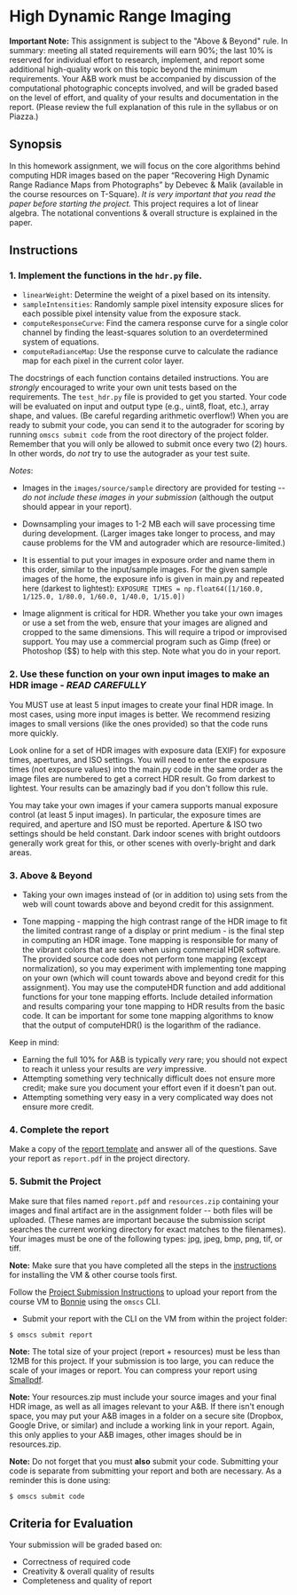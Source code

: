 # High Dynamic Range Imaging

**Important Note:** This assignment is subject to the "Above & Beyond" rule. In summary: meeting all stated requirements will earn 90%; the last 10% is reserved for individual effort to research, implement, and report some additional high-quality work on this topic beyond the minimum requirements. Your A&B work must be accompanied by discussion of the computational photographic concepts involved, and will be graded based on the level of effort, and quality of your results and documentation in the report. (Please review the full explanation of this rule in the syllabus or on Piazza.)


## Synopsis

In this homework assignment, we will focus on the core algorithms behind computing HDR images based on the paper “Recovering High Dynamic Range Radiance Maps from Photographs” by Debevec & Malik (available in the course resources on T-Square). *It is very important that you read the paper before starting the project.* This project requires a lot of linear algebra. The notational conventions & overall structure is explained in the paper.


## Instructions

### 1. Implement the functions in the `hdr.py` file.

- `linearWeight`: Determine the weight of a pixel based on its intensity.
- `sampleIntensities`: Randomly sample pixel intensity exposure slices for each possible pixel intensity value from the exposure stack.
- `computeResponseCurve`: Find the camera response curve for a single color channel by finding the least-squares solution to an overdetermined system of equations.
- `computeRadianceMap`: Use the response curve to calculate the radiance map for each pixel in the current color layer.

The docstrings of each function contains detailed instructions. You are *strongly* encouraged to write your own unit tests based on the requirements. The `test_hdr.py` file is provided to get you started. Your code will be evaluated on input and output type (e.g., uint8, float, etc.), array shape, and values. (Be careful regarding arithmetic overflow!) When you are ready to submit your code, you can send it to the autograder for scoring by running `omscs submit code` from the root directory of the project folder. Remember that you will only be allowed to submit once every two (2) hours. In other words, do *not* try to use the autograder as your test suite.

*Notes*:
- Images in the `images/source/sample` directory are provided for testing -- *do not include these images in your submission* (although the output should appear in your report).

- Downsampling your images to 1-2 MB each will save processing time during development. (Larger images take longer to process, and may cause problems for the VM and autograder which are resource-limited.)

- It is essential to put your images in exposure order and name them in this order, similar to the input/sample images. For the given sample images of the home, the exposure info is given in main.py and repeated here (darkest to lightest):
`EXPOSURE TIMES = np.float64([1/160.0, 1/125.0, 1/80.0, 1/60.0, 1/40.0, 1/15.0])`

- Image alignment is critical for HDR. Whether you take your own images or use a set from the web, ensure that your images are aligned and cropped to the same dimensions. This will require a tripod or improvised support. You may use a commercial program such as Gimp (free) or Photoshop ($$) to help with this step. Note what you do in your report.


### 2. Use these function on your own input images to make an HDR image - *READ CAREFULLY*

You MUST use at least 5 input images to create your final HDR image. In most cases, using more input images is better. We recommend resizing images to small versions (like the ones provided) so that the code runs more quickly.

Look online for a set of HDR images with exposure data (EXIF) for exposure times, apertures, and ISO settings. You will need to enter the exposure times (not exposure values) into the main.py code in the same order as the image files are numbered to get a correct HDR result. Go from darkest to lightest. Your results can be amazingly bad if you don't follow this rule.

You may take your own images if your camera supports manual exposure control (at least 5 input images). In particular, the exposure times are required, and aperture and ISO must be reported. Aperture & ISO two settings should be held constant. Dark indoor scenes with bright outdoors generally work great for this, or other scenes with overly-bright and dark areas.


### 3. Above & Beyond

- Taking your own images instead of (or in addition to) using sets from the web will count towards above and beyond credit for this assignment.

- Tone mapping - mapping the high contrast range of the HDR image to fit the limited contrast range of a display or print medium - is the final step in computing an HDR image. Tone mapping is responsible for many of the vibrant colors that are seen when using commercial HDR software. The provided source code does not perform tone mapping (except normalization), so you may experiment with implementing tone mapping on your own (which will count towards above and beyond credit for this assignment). You may use the computeHDR function and add additional functions for your tone mapping efforts. Include detailed information and results comparing your tone mapping to HDR results from the basic code. It can be important for some tone mapping algorithms to know that the output of computeHDR() is the logarithm of the radiance.

Keep in mind:
- Earning the full 10% for A&B is typically _very_ rare; you should not expect to reach it unless your results are _very_ impressive.
- Attempting something very technically difficult does not ensure more credit; make sure you document your effort even if it doesn't pan out.
- Attempting something very easy in a very complicated way does not ensure more credit.


### 4. Complete the report

Make a copy of the [report template](https://drive.google.com/open?id=1ho9VXh-DrcC99R9IALQCnRlGulUkYIaYvi7owwsOQHw) and answer all of the questions. Save your report as `report.pdf` in the project directory.


### 5. Submit the Project

Make sure that files named `report.pdf` and `resources.zip` containing your images and final artifact are in the assignment folder -- both files will be uploaded. (These names are important because the submission script searches the current working directory for exact matches to the filenames). Your images must be one of the following types: jpg, jpeg, bmp, png, tif, or tiff.

**Note:** Make sure that you have completed all the steps in the [instructions](../README.md#virtual-machine-setup) for installing the VM & other course tools first.

Follow the [Project Submission Instructions](../README.md#submitting-projects) to upload your report from the course VM to [Bonnie](https://bonnie.udacity.com) using the `omscs` CLI.

  - Submit your report with the CLI on the VM from within the project folder:

```
$ omscs submit report
```

**Note:** The total size of your project (report + resources) must be less than 12MB for this project. If your submission is too large, you can reduce the scale of your images or report. You can compress your report using [Smallpdf](https://smallpdf.com/compress-pdf).

**Note:** Your resources.zip must include your source images and your final HDR image, as well as all images relevant to your A&B. If there isn't enough space, you may put your A&B images in a folder on a secure site (Dropbox, Google Drive, or similar) and include a working link in your report. Again, this only applies to your A&B images, other images should be in resources.zip.

**Note:** Do not forget that you must **also** submit your code. Submitting your code is separate from submitting your report and both are necessary. As a reminder this is done using:
```
$ omscs submit code
```

## Criteria for Evaluation

Your submission will be graded based on:

  - Correctness of required code
  - Creativity & overall quality of results
  - Completeness and quality of report
